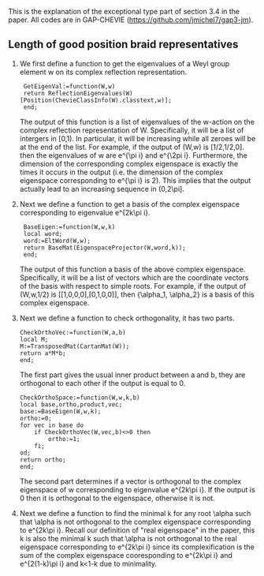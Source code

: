 This is the explanation of the exceptional type part of section 3.4 in the paper. All codes are in GAP-CHEVIE (https://github.com/jmichel7/gap3-jm). 

Length of good position braid representatives
------
1. We first define a function to get the eigenvalues of a Weyl group element w on its complex reflection representation. 
    
        GetEigenVal:=function(W,w)   
        return ReflectionEigenvalues(W)[Position(ChevieClassInfo(W).classtext,w)];
        end;
   
   The output of this function is a list of eigenvalues of the w-action on the complex reflection representation of W. Specifically, it will be a list of intergers in [0,1). In particular, it will be increasing while all zeroes will be at the end of the list. For example, if the output of (W,w) is [1/2,1/2,0]. then the eigenvalues of w are e^{\pi i} and e^{\2pi i}. Furthermore, the dimension of the corresponding complex eigenspace is exactly the times it occurs in the output (i.e. the dimension of the complex eigenspace corresponding to e^{\pi i} is 2). This implies that the output actually lead to an increasing sequence in (0,2\pi].

3. Next we define a function to get a basis of the complex eigenspace corresponding to eigenvalue e^{2k\pi i}.

        BaseEigen:=function(W,w,k)
        local word;
        word:=EltWord(W,w);
        return BaseMat(EigenspaceProjector(W,word,k));
        end;
   
   The output of this function a basis of the above complex eigenspace. Specifically, it will be a list of vectors which are the coordinate vectors of the basis with respect to simple roots. For example, if the output of (W,w,1/2) is [[1,0,0,0],[0,1,0,0]], then {\alpha_1, \alpha_2} is a basis of this complex eigenspace.

4. Next we define a function to check orthogonality, it has two parts.

       CheckOrthoVec:=function(W,a,b)
       local M;
       M:=TransposedMat(CartanMat(W));
       return a*M*b;
       end;
   
   The first part gives the usual inner product between a and b, they are orthogonal to each other if the output is equal to 0.

       CheckOrthoSpace:=function(W,w,k,b)
       local base,ortho,product,vec;
       base:=BaseEigen(W,w,k);
       ortho:=0;
       for vec in base do
           if CheckOrthoVec(W,vec,b)<>0 then
               ortho:=1;
           fi;
       od;
       return ortho;
       end;

   The second part determines if a vector is orthogonal to the complex eigenspace of w corresponding to eigenvalue e^{2k\pi i}. If the output is 0 then it is orthogonal to the eigenspace, otherwise it is not.

5. Next we define a function to find the minimal k for any root \alpha such that \alpha is not orthogonal to the complex eigenspace corresponding to e^{2k\pi i}. Recall our definition of "real eigenspace" in the paper, this k is also the minimal k such that \alpha is not orthogonal to the real eigenspace corresponding to e^{2k\pi i} since its complexification is the sum of the complex eigenspace cooresponding to e^{2k\pi i} and e^{2(1-k)\pi i} and k<1-k due to minimality.

